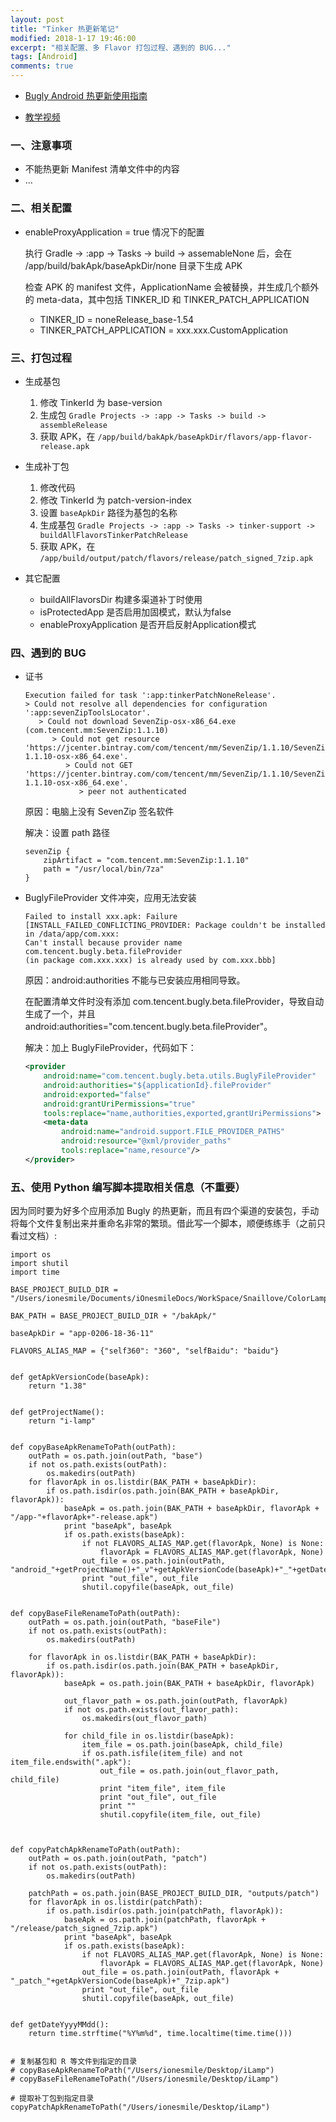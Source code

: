 ```yaml
---
layout: post
title: "Tinker 热更新笔记"
modified: 2018-1-17 19:46:00
excerpt: "相关配置、多 Flavor 打包过程、遇到的 BUG..."
tags: [Android]
comments: true
---
```



- [Bugly Android 热更新使用指南](https://bugly.qq.com/docs/user-guide/instruction-manual-android-hotfix/?v=20171123163535)

- [教学视频](http://v.qq.com/boke/gplay/9f3b4b1232819f453becd2356a3493c4_bme000301803d13_5_w0384j4xrnd.html)


### 一、注意事项

- 不能热更新 Manifest 清单文件中的内容
- ...


### 二、相关配置

- enableProxyApplication = true 情况下的配置

	执行 Gradle -> :app -> Tasks -> build -> assemableNone 后，会在 /app/build/bakApk/baseApkDir/none 目录下生成 APK
	
	检查 APK 的 manifest 文件，ApplicationName 会被替换，并生成几个额外的 meta-data，其中包括 TINKER_ID 和 TINKER_PATCH_APPLICATION
	
	- TINKER_ID = noneRelease_base-1.54
	- TINKER_PATCH_APPLICATION = xxx.xxx.CustomApplication



### 三、打包过程

- 生成基包

	1. 修改 TinkerId 为 base-version
	2. 生成包 `Gradle Projects -> :app -> Tasks -> build -> assembleRelease`
	3. 获取 APK，在 `/app/build/bakApk/baseApkDir/flavors/app-flavor-release.apk`

	
- 生成补丁包

	1. 修改代码
	2. 修改 TinkerId 为 patch-version-index
	3. 设置 `baseApkDir` 路径为基包的名称
	4. 生成基包 `Gradle Projects -> :app -> Tasks -> tinker-support -> buildAllFlavorsTinkerPatchRelease`
	5. 获取 APK，在 `/app/build/output/patch/flavors/release/patch_signed_7zip.apk`


- 其它配置

	- buildAllFlavorsDir 构建多渠道补丁时使用
	- isProtectedApp 是否启用加固模式，默认为false
	- enableProxyApplication 是否开启反射Application模式



### 四、遇到的 BUG

- 证书

	```
	Execution failed for task ':app:tinkerPatchNoneRelease'.
	> Could not resolve all dependencies for configuration ':app:sevenZipToolsLocator'.
	   > Could not download SevenZip-osx-x86_64.exe (com.tencent.mm:SevenZip:1.1.10)
	      > Could not get resource 'https://jcenter.bintray.com/com/tencent/mm/SevenZip/1.1.10/SevenZip-1.1.10-osx-x86_64.exe'.
	         > Could not GET 'https://jcenter.bintray.com/com/tencent/mm/SevenZip/1.1.10/SevenZip-1.1.10-osx-x86_64.exe'.
	            > peer not authenticated
	```
	
	原因：电脑上没有 SevenZip 签名软件
	
	解决：设置 path 路径
	
	```
	sevenZip {
        zipArtifact = "com.tencent.mm:SevenZip:1.1.10"
        path = "/usr/local/bin/7za"
    }
	```


- BuglyFileProvider 文件冲突，应用无法安装

	```
	Failed to install xxx.apk: Failure
	[INSTALL_FAILED_CONFLICTING_PROVIDER: Package couldn't be installed in /data/app/com.xxx: 
	Can't install because provider name com.tencent.bugly.beta.fileProvider 
	(in package com.xxx.xxx) is already used by com.xxx.bbb]
	```
	
	原因：android:authorities 不能与已安装应用相同导致。
	
	在配置清单文件时没有添加 com.tencent.bugly.beta.fileProvider，导致自动生成了一个，并且 android:authorities="com.tencent.bugly.beta.fileProvider"。
	
	
	解决：加上 BuglyFileProvider，代码如下：
	
	```xml
    <provider
        android:name="com.tencent.bugly.beta.utils.BuglyFileProvider"
        android:authorities="${applicationId}.fileProvider"
        android:exported="false"
        android:grantUriPermissions="true"
        tools:replace="name,authorities,exported,grantUriPermissions">
        <meta-data
            android:name="android.support.FILE_PROVIDER_PATHS"
            android:resource="@xml/provider_paths"
            tools:replace="name,resource"/>
    </provider>
	```
	
	
### 五、使用 Python 编写脚本提取相关信息（不重要）

因为同时要为好多个应用添加 Bugly 的热更新，而且有四个渠道的安装包，手动将每个文件复制出来并重命名非常的繁琐。借此写一个脚本，顺便练练手（之前只看过文档）:


```
import os
import shutil
import time

BASE_PROJECT_BUILD_DIR = "/Users/ionesmile/Documents/iOnesmileDocs/WorkSpace/Snaillove/ColorLampChangda/app/build"

BAK_PATH = BASE_PROJECT_BUILD_DIR + "/bakApk/"

baseApkDir = "app-0206-18-36-11"

FLAVORS_ALIAS_MAP = {"self360": "360", "selfBaidu": "baidu"}


def getApkVersionCode(baseApk):
    return "1.38"


def getProjectName():
    return "i-lamp"


def copyBaseApkRenameToPath(outPath):
    outPath = os.path.join(outPath, "base")
    if not os.path.exists(outPath):
        os.makedirs(outPath)
    for flavorApk in os.listdir(BAK_PATH + baseApkDir):
        if os.path.isdir(os.path.join(BAK_PATH + baseApkDir, flavorApk)):
            baseApk = os.path.join(BAK_PATH + baseApkDir, flavorApk + "/app-"+flavorApk+"-release.apk")
            print "baseApk", baseApk
            if os.path.exists(baseApk):
                if not FLAVORS_ALIAS_MAP.get(flavorApk, None) is None:
                    flavorApk = FLAVORS_ALIAS_MAP.get(flavorApk, None)
                out_file = os.path.join(outPath, "android_"+getProjectName()+"_v"+getApkVersionCode(baseApk)+"_"+getDateYyyyMMdd()+"_"+flavorApk+".apk")
                print "out_file", out_file
                shutil.copyfile(baseApk, out_file)


def copyBaseFileRenameToPath(outPath):
    outPath = os.path.join(outPath, "baseFile")
    if not os.path.exists(outPath):
        os.makedirs(outPath)

    for flavorApk in os.listdir(BAK_PATH + baseApkDir):
        if os.path.isdir(os.path.join(BAK_PATH + baseApkDir, flavorApk)):
            baseApk = os.path.join(BAK_PATH + baseApkDir, flavorApk)

            out_flavor_path = os.path.join(outPath, flavorApk)
            if not os.path.exists(out_flavor_path):
                os.makedirs(out_flavor_path)

            for child_file in os.listdir(baseApk):
                item_file = os.path.join(baseApk, child_file)
                if os.path.isfile(item_file) and not item_file.endswith(".apk"):
                    out_file = os.path.join(out_flavor_path, child_file)
                    print "item_file", item_file
                    print "out_file", out_file
                    print ""
                    shutil.copyfile(item_file, out_file)



def copyPatchApkRenameToPath(outPath):
    outPath = os.path.join(outPath, "patch")
    if not os.path.exists(outPath):
        os.makedirs(outPath)

    patchPath = os.path.join(BASE_PROJECT_BUILD_DIR, "outputs/patch")
    for flavorApk in os.listdir(patchPath):
        if os.path.isdir(os.path.join(patchPath, flavorApk)):
            baseApk = os.path.join(patchPath, flavorApk + "/release/patch_signed_7zip.apk")
            print "baseApk", baseApk
            if os.path.exists(baseApk):
                if not FLAVORS_ALIAS_MAP.get(flavorApk, None) is None:
                    flavorApk = FLAVORS_ALIAS_MAP.get(flavorApk, None)
                out_file = os.path.join(outPath, flavorApk + "_patch_"+getApkVersionCode(baseApk)+"_7zip.apk")
                print "out_file", out_file
                shutil.copyfile(baseApk, out_file)


def getDateYyyyMMdd():
    return time.strftime("%Y%m%d", time.localtime(time.time()))


# 复制基包和 R 等文件到指定的目录
# copyBaseApkRenameToPath("/Users/ionesmile/Desktop/iLamp")
# copyBaseFileRenameToPath("/Users/ionesmile/Desktop/iLamp")

# 提取补丁包到指定目录
copyPatchApkRenameToPath("/Users/ionesmile/Desktop/iLamp")
```







